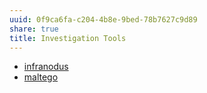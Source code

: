```yaml
---
uuid: 0f9ca6fa-c204-4b8e-9bed-78b7627c9d89
share: true
title: Investigation Tools
---
```

- [infranodus](/e8ca78e3-422e-4f21-9607-88c20a61048e)
- [maltego](/49524b32-08ef-4310-99b7-adc141abf8f4)
